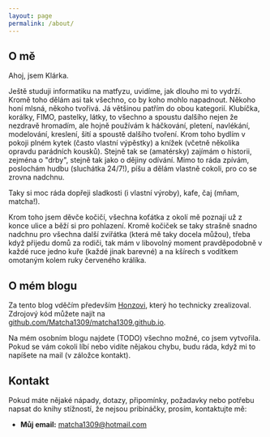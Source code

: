 ```yaml
---
layout: page
permalink: /about/
---
```


## O mě
Ahoj, jsem Klárka.

Ještě studuji informatiku na matfyzu, uvidíme, jak dlouho mi to vydrží. Kromě toho dělám asi tak všechno, co by koho mohlo napadnout. Někoho honí mlsná, někoho tvořivá. Já většinou patřím do obou kategorií. Klubíčka, korálky, FIMO, pastelky, látky, to všechno a spoustu dalšího nejen že nezdravě hromadím, ale hojně používám k háčkování, pletení, navlékání, modelování, kreslení, šití a spoustě dalšího tvoření. Krom toho bydlím v pokoji plném kytek (často vlastní výpěstky) a knížek (včetně několika opravdu parádních kousků). Stejně tak se (amatérsky) zajímám o historii, zejména o "drby", stejně tak jako o dějiny odívání. Mimo to ráda zpívám, poslochám hudbu (sluchátka 24/7!), píšu a dělám vlastně cokoli, pro co se zrovna nadchnu.

Taky si moc ráda dopřeji sladkosti (i vlastní výroby), kafe, čaj (mňam, matcha!).

Krom toho jsem děvče kočičí, všechna koťátka z okolí mě poznají už z konce ulice a běží si pro pohlazení. Kromě kočiček se taky strašně snadno nadchnu pro všechna další zvířátka (která mě taky docela můžou), třeba když přijedu domů za rodiči, tak mám v libovolný moment pravděpodobně v každé ruce jedno kuře (každé jinak barevné) a na kšírech s vodítkem omotaným kolem ruky červeného králíka.


## O mém blogu
Za tento blog vděčím především [Honzovi](https://blackblog.cz/), který ho technicky zrealizoval.
Zdrojový kód můžete najít na [github.com/Matcha1309/matcha1309.github.io](https://github.com/Matcha1309/matcha1309.github.io).

Na mém osobním blogu najdete (TODO) všechno možné, co jsem vytvořila.
Pokud se vám cokoli líbí nebo vidíte nějakou chybu, budu ráda, když mi to napíšete na mail (v záložce kontakt).

## Kontakt
Pokud máte nějaké nápady, dotazy, připomínky, požadavky nebo potřebu napsat do knihy stížností, že nejsou pribináčky, prosím, kontaktujte mě:

- **Můj email:** [matcha1309@hotmail.com](mailto:matcha1309@hotmail.com)
